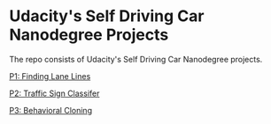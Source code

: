 # Udacity's Self Driving Car Nanodegree Projects  

The repo consists of Udacity's Self Driving Car Nanodegree projects.  

[P1: Finding Lane Lines](https://github.com/rakeshdhote/Udacity-Self_Driving_Car_NanoDegree/tree/master/P1_Finding_Lane_Lines)

[P2: Traffic Sign Classifer](https://github.com/rakeshdhote/Udacity-Self_Driving_Car_NanoDegree/tree/master/P2_Traffic_Sign_Classifier)

[P3: Behavioral Cloning](https://github.com/rakeshdhote/Udacity-Self_Driving_Car_NanoDegree/tree/master/P3_Behavioral_Cloning)
